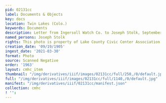 ```yaml
---
pid: 02131cc
label: Documents & Objects
key: docs
location: Twin Lakes (Colo.)
keywords: Documents
description: Letter from Ingersoll Watch Co. to Joseph Stolk, September 19,1905
named_persons: Joseph Stolk
rights: This photo is property of Lake County Civic Center Association.
creation_date: '09/19/1905'
ingest_date: '2021-03-30'
format: Photo
source: Scanned Negative
order: '1963'
layout: cmhc_item
thumbnail: "/img/derivatives/iiif/images/02131cc/full/250,/0/default.jpg"
full: "/img/derivatives/iiif/images/02131cc/full/1140,/0/default.jpg"
manifest: "/img/derivatives/iiif/02131cc/manifest.json"
collection: cmhc
! '': 
---
```

